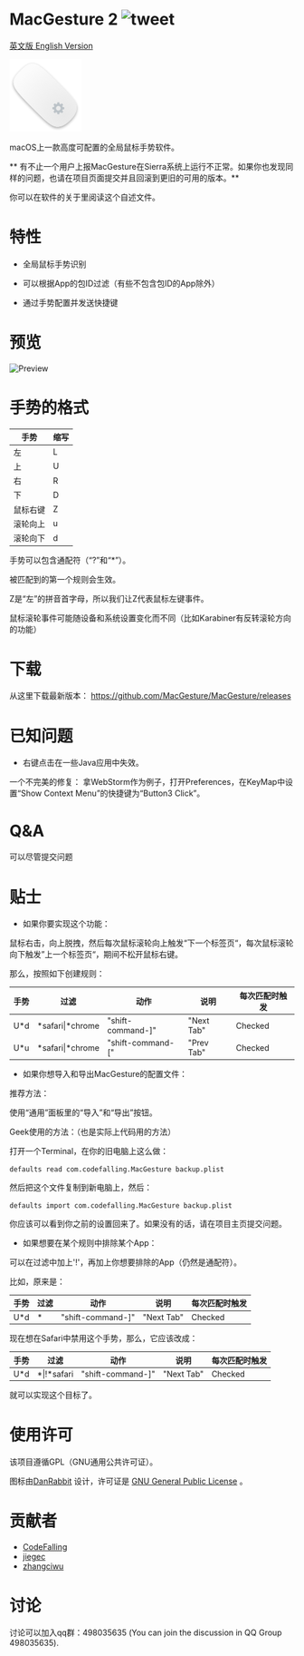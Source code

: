 # MacGesture 2 ![tweet](https://img.shields.io/twitter/url/https/github.com/CodeFalling/MacGesture.svg?style=social)

[英文版 English Version](https://github.com/MacGesture/MacGesture/blob/release/README.md)

![logo](logo.png)

macOS上一款高度可配置的全局鼠标手势软件。

** 有不止一个用户上报MacGesture在Sierra系统上运行不正常。如果你也发现同样的问题，也请在项目页面提交并且回滚到更旧的可用的版本。**

你可以在软件的关于里阅读这个自述文件。

# 特性

- 全局鼠标手势识别

- 可以根据App的包ID过滤（有些不包含包ID的App除外）

- 通过手势配置并发送快捷键

# 预览

![Preview](https://cloud.githubusercontent.com/assets/5436704/14278725/bb126d36-fb5b-11e5-9fe8-5990ea4c1c28.gif)

# 手势的格式

| 手势    | 缩写    |
|---------|---------|
| 左      | L       |
| 上      | U       |
| 右      | R       |
| 下      | D       |
| 鼠标右键| Z       |
| 滚轮向上| u       |
| 滚轮向下| d       |

手势可以包含通配符（“?”和“*”）。

被匹配到的第一个规则会生效。

Z是“左”的拼音首字母，所以我们让Z代表鼠标左键事件。

鼠标滚轮事件可能随设备和系统设置变化而不同（比如Karabiner有反转滚轮方向的功能）

# 下载

从这里下载最新版本： https://github.com/MacGesture/MacGesture/releases

# 已知问题

* 右键点击在一些Java应用中失效。

一个不完美的修复：
拿WebStorm作为例子，打开Preferences，在KeyMap中设置“Show Context Menu”的快捷键为“Button3 Click”。

# Q&A

可以尽管提交问题

# 贴士

* 如果你要实现这个功能：

鼠标右击，向上脱拽，然后每次鼠标滚轮向上触发“下一个标签页“，每次鼠标滚轮向下触发”上一个标签页“，期间不松开鼠标右键。

那么，按照如下创建规则：

| 手势    | 过滤               | 动作               | 说明       | 每次匹配时触发         |
|---------|--------------------|--------------------|------------|------------------------|
|U*d      | \*safari\|\*chrome | "shift-command-\]" | "Next Tab" | Checked                |
|U*u      | \*safari\|\*chrome | "shift-command-\[" | "Prev Tab" | Checked                |

* 如果你想导入和导出MacGesture的配置文件：

推荐方法：

使用“通用”面板里的“导入”和“导出”按钮。

Geek使用的方法：（也是实际上代码用的方法）

打开一个Terminal，在你的旧电脑上这么做：

``` shell
defaults read com.codefalling.MacGesture backup.plist
```

然后把这个文件复制到新电脑上，然后：

``` shell
defaults import com.codefalling.MacGesture backup.plist
```

你应该可以看到你之前的设置回来了。如果没有的话，请在项目主页提交问题。

* 如果想要在某个规则中排除某个App：

可以在过滤中加上'!'，再加上你想要排除的App（仍然是通配符）。

比如，原来是：

| 手势    | 过滤               | 动作               | 说明       | 每次匹配时触发         |
|---------|--------------------|--------------------|------------|------------------------|
|U*d      | \*                 | "shift-command-\]" | "Next Tab" | Checked                |

现在想在Safari中禁用这个手势，那么，它应该改成：

| 手势    | 过滤               | 动作               | 说明       | 每次匹配时触发         |
|---------|--------------------|--------------------|------------|------------------------|
|U*d      | \*\|!*safari            | "shift-command-\]" | "Next Tab" | Checked                |

就可以实现这个目标了。

# 使用许可

该项目遵循GPL（GNU通用公共许可证）。

图标由[DanRabbit](http://www.iconarchive.com/artist/danrabbit.html) 设计，许可证是 [GNU General Public License](https://en.wikipedia.org/wiki/GNU_General_Public_License) 。 

# 贡献者

- [CodeFalling](https://github.com/codefalling)
- [jiegec](https://github.com/jiegec)
- [zhangciwu](https://github.com/zhangciwu)

# 讨论

讨论可以加入qq群：498035635 (You can join the discussion in QQ Group 498035635).
